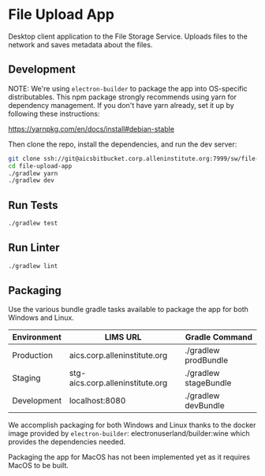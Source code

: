 # File Upload App

Desktop client application to the File Storage Service. Uploads files to the network
and saves metadata about the files. 

## Development

NOTE:
We're using `electron-builder` to package the app into OS-specific distributables.
This npm package strongly recommends using yarn for dependency management. If you don't have
yarn already, set it up by following these instructions:

https://yarnpkg.com/en/docs/install#debian-stable

Then clone the repo, install the dependencies, and run the dev server:

```bash
git clone ssh://git@aicsbitbucket.corp.alleninstitute.org:7999/sw/file-upload-app.git
cd file-upload-app
./gradlew yarn
./gradlew dev
```

## Run Tests

```bash
./gradlew test
```

## Run Linter

```bash
./gradlew lint
```

## Packaging

Use the various bundle gradle tasks available to package the app for both Windows and Linux. 

| Environment | LIMS URL                         | Gradle Command             |
| ----------- | -------------------------------- |----------------------------|
| Production  | aics.corp.alleninstitute.org     | ./gradlew prodBundle       |
| Staging     | stg-aics.corp.alleninstitute.org | ./gradlew stageBundle      |
| Development | localhost:8080                   | ./gradlew devBundle        |

We accomplish packaging for both Windows and Linux thanks to the docker image provided by `electron-builder`: electronuserland/builder:wine
which provides the dependencies needed.

Packaging the app for MacOS has not been implemented yet as it requires MacOS to be built.

